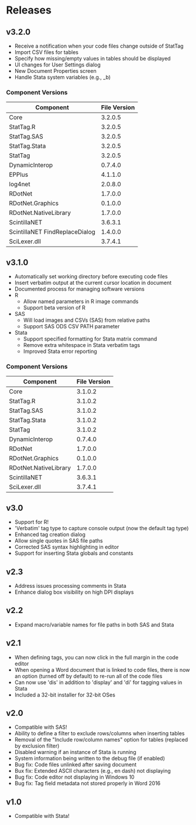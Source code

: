 # Releases

## v3.2.0

* Receive a notification when your code files change outside of StatTag
* Import CSV files for tables
* Specify how missing/empty values in tables should be displayed
* UI changes for User Settings dialog
* New Document Properties screen
* Handle Stata system variables (e.g., _b)


### Component Versions

| Component             | File Version |
| --------------------- | ------------ |
| Core                  | 3.2.0.5      |
| StatTag.R             | 3.2.0.5      |
| StatTag.SAS           | 3.2.0.5      |
| StatTag.Stata         | 3.2.0.5      |
| StatTag               | 3.2.0.5      |
| DynamicInterop        | 0.7.4.0      |
| EPPlus                | 4.1.1.0      |
| log4net               | 2.0.8.0      |
| RDotNet               | 1.7.0.0      |
| RDotNet.Graphics      | 0.1.0.0      |
| RDotNet.NativeLibrary | 1.7.0.0      |
| ScintillaNET          | 3.6.3.1      |
| ScintillaNET FindReplaceDialog | 1.4.0.0      |
| SciLexer.dll          | 3.7.4.1      |



## v3.1.0

* Automatically set working directory before executing code files
* Insert verbatim output at the current cursor location in document
* Documented process for managing software versions
* R
    * Allow named parameters in R image commands
    * Support beta version of R
* SAS
    * Will load images and CSVs (SAS) from relative paths
    * Support SAS ODS CSV PATH parameter
* Stata
    * Support specified formatting for Stata matrix command
    * Remove extra whitespace in Stata verbatim tags
    * Improved Stata error reporting


### Component Versions

| Component             | File Version |
| --------------------- | ------------ |
| Core                  | 3.1.0.2      |
| StatTag.R             | 3.1.0.2      |
| StatTag.SAS           | 3.1.0.2      |
| StatTag.Stata         | 3.1.0.2      |
| StatTag               | 3.1.0.2      |
| DynamicInterop        | 0.7.4.0      |
| RDotNet               | 1.7.0.0      |
| RDotNet.Graphics      | 0.1.0.0      |
| RDotNet.NativeLibrary | 1.7.0.0      |
| ScintillaNET          | 3.6.3.1      |
| SciLexer.dll          | 3.7.4.1      |



## v3.0

* Support for R!
* 'Verbatim' tag type to capture console output (now the default tag type)
* Enhanced tag creation dialog
* Allow single quotes in SAS file paths
* Corrected SAS syntax highlighting in editor
* Support for inserting Stata globals and constants



## v2.3

- Address issues processing comments in Stata
- Enhance dialog box visibility on high DPI displays



## v2.2

* Expand macro/variable names for file paths in both SAS and Stata



## v2.1

* When defining tags, you can now click in the full margin in the code editor
* When opening a Word document that is linked to code files, there is now an option (turned off by default) to re-run all of the code files
* Can now use 'dis' in addition to 'display' and 'di' for tagging values in Stata
* Included a 32-bit installer for 32-bit OSes



## v2.0

 - Compatible with SAS!
 - Ability to define a filter to exclude rows/columns when inserting tables
 - Removal of the "Include row/column names" option for tables (replaced by exclusion filter)
 - Disabled warning if an instance of Stata is running
 - System information being written to the debug file (if enabled)
 - Bug fix: Code files unlinked after saving document
 - Bux fix: Extended ASCII characters (e.g., en dash) not displaying
 - Bug fix: Code editor not displaying in Windows 10
 - Bug fix: Tag field metadata not stored properly in Word 2016



## v1.0

- Compatible with Stata!